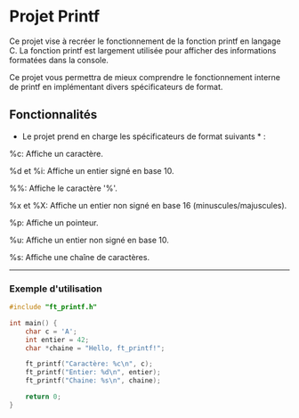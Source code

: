# Projet Printf


Ce projet vise à recréer le fonctionnement de la fonction printf en langage C. La fonction printf est largement utilisée pour afficher des informations formatées dans la console.

Ce projet vous permettra de mieux comprendre le fonctionnement interne de printf en implémentant divers spécificateurs de format.

## Fonctionnalités


* Le projet prend en charge les spécificateurs de format suivants * :

%c: Affiche un caractère.

%d et %i: Affiche un entier signé en base 10.

%%: Affiche le caractère '%'.

%x et %X: Affiche un entier non signé en base 16 (minuscules/majuscules).

%p: Affiche un pointeur.

%u: Affiche un entier non signé en base 10.

%s: Affiche une chaîne de caractères.

---

### Exemple d'utilisation

```c
#include "ft_printf.h"

int main() {
    char c = 'A';
    int entier = 42;
    char *chaine = "Hello, ft_printf!";

    ft_printf("Caractère: %c\n", c);
    ft_printf("Entier: %d\n", entier);
    ft_printf("Chaine: %s\n", chaine);

    return 0;
}
```
